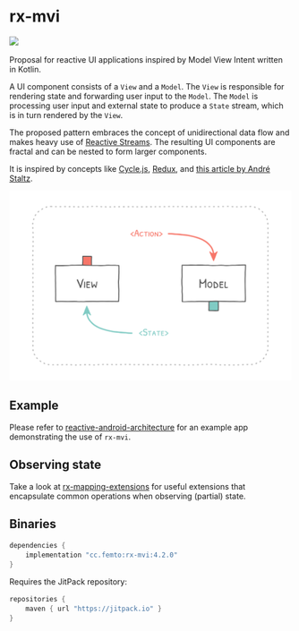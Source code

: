 # rx-mvi

[![](https://jitpack.io/v/cc.femto/rx-mvi.svg)](https://jitpack.io/#cc.femto/rx-mvi)

Proposal for reactive UI applications inspired by Model View Intent written in Kotlin.

A UI component consists of a `View` and a `Model`. The `View` is responsible for
rendering state and forwarding user input to the `Model`. The `Model` is
processing user input and external state to produce a `State` stream, which
is in turn rendered by the `View`.

The proposed pattern embraces the concept of unidirectional data flow and makes
heavy use of [Reactive Streams](http://reactivex.io/).
The resulting UI components are fractal and can be nested to form larger components.

It is inspired by concepts like
[Cycle.js](https://cycle.js.org/),
[Redux](https://redux.js.org/), and
[this article by André Staltz](https://staltz.com/unidirectional-user-interface-architectures.html).

![Alt MVI diagram](./docs/mvi_diagram.png)

## Example
Please refer to [reactive-android-architecture](https://github.com/hpost/reactive-android-architecture)
for an example app demonstrating the use of `rx-mvi`.


## Observing state
Take a look at [rx-mapping-extensions](https://github.com/hpost/rx-mapping-extensions)
for useful extensions that encapsulate common operations when observing (partial) state.


## Binaries
```gradle
dependencies {
    implementation "cc.femto:rx-mvi:4.2.0"
}
```

Requires the JitPack repository:
```gradle
repositories {
    maven { url "https://jitpack.io" }
}
```
